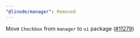 ```yaml
---
"@linode/manager": Removed
---
```


Move `Checkbox` from `manager` to `ui` package ([#11279](https://github.com/linode/manager/pull/11279))
